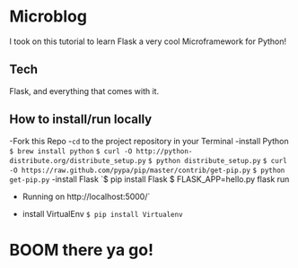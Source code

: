 # Microblog

I took on this tutorial to learn Flask a very cool Microframework for Python!

## Tech
Flask, and everything that comes with it.

## How to install/run locally
-Fork this Repo
-`cd` to the project repository in your Terminal
-install Python
`$ brew install python`
`$ curl -O http://python-distribute.org/distribute_setup.py`
`$ python distribute_setup.py`
`$ curl -O https://raw.github.com/pypa/pip/master/contrib/get-pip.py`
`$ python get-pip.py`
-install Flask
`$ pip install Flask
$ FLASK_APP=hello.py flask run
 * Running on http://localhost:5000/`
- install VirtualEnv
`$ pip install Virtualenv`
# BOOM there ya go! 

